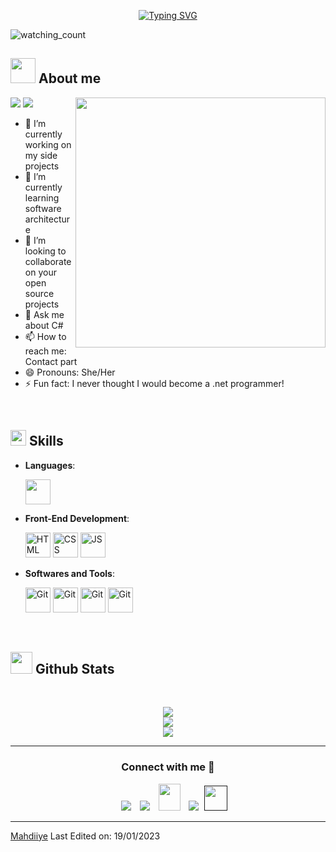 ﻿
<p align="center">
<a href="https://git.io/typing-svg"><img src="https://readme-typing-svg.demolab.com?font=Georgia&weight=800&pause=1000&size=33&color=042D5E&width=370&height=100&lines=Hi+%2C+I'm+Mahdiye+%F0%9F%91%8B" alt="Typing SVG" /></a>
</p>
<p align="left"> 
<img src="https://komarev.com/ghpvc/?username=Mahdiiye&color=brightgreen" alt="watching_count" />
 </p>
	
## <picture><img src = "https://user-images.githubusercontent.com/64439609/213525571-a0b12213-7e89-48df-a45f-153c78f3cf5e.png" width =40px></picture> **About me**

<picture> <img align="right" src="https://mir-s3-cdn-cf.behance.net/project_modules/disp/601014116770475.6068beff4640a.gif" width = 400px></picture>
 <p align="left">
  <img src="https://img.shields.io/badge/Focus-Backend%20Development-dodgerblue" />
  <img src="https://img.shields.io/badge/Languages-English-dodgerblue" />
</p>

- 🔭 I’m currently working on my side projects
- 🌱 I’m currently learning software architecture
- 👯 I’m looking to collaborate on your open source projects
- 💬 Ask me about C#
- 📫 How to reach me: Contact part
- 😄 Pronouns: She/Her
- ⚡ Fun fact: I never thought I would become a .net programmer!

<br>

## <img src="https://media2.giphy.com/media/QssGEmpkyEOhBCb7e1/giphy.gif?cid=ecf05e47a0n3gi1bfqntqmob8g9aid1oyj2wr3ds3mg700bl&rid=giphy.gif" width ="25"><b> Skills</b>

<p align="center">

- **Languages**:
    
     <img src="https://user-images.githubusercontent.com/64439609/212555599-9b7ae14f-093a-41bf-8cb8-3cdefd418636.png" width="40" height="40" />
  
- **Front-End Development**:

   <img src="https://user-images.githubusercontent.com/64439609/212556407-f122dc0e-901c-4df7-960f-29a3b52c5349.png" width="40" height="40" alt="HTML" />
   <img src="https://user-images.githubusercontent.com/64439609/212556203-47a51702-fec1-4275-bafb-6afdea15b092.png" width="40" height="40" alt="CSS" />
   <img src="https://user-images.githubusercontent.com/64439609/212556085-e6f8391a-6f25-43d5-8bfe-818167047cfb.png" width="40" height="40" alt="JS"/>



- **Softwares and Tools**:

    <img src="https://user-images.githubusercontent.com/64439609/212556685-de9a7c04-31b0-43b6-af39-7c82ac13b321.png" width="40" height="40" alt="Git"/>
    <img src="https://user-images.githubusercontent.com/64439609/212556741-81407849-82c8-4926-854f-820e8a644375.png" width="40" height="40" alt="Git"/>
    <img src="https://user-images.githubusercontent.com/64439609/212556816-5f39489d-6cee-4f1c-997f-4d30a391287c.png" width="40" height="40" alt="Git"/>
    <img src="https://user-images.githubusercontent.com/64439609/212556802-77a65ec1-aa71-4272-b603-1a57d1914678.png" width="40" height="40" alt="Git"/>



 

<br>
</p>


## <img src="https://media.giphy.com/media/iY8CRBdQXODJSCERIr/giphy.gif" width="35"><b> Github Stats </b>
<br>

<div align="center">

![](https://github-readme-stats.vercel.app/api?username=Mahdiiye&theme=dracula&hide_border=false&include_all_commits=true&count_private=true)<br/>
![](https://github-readme-streak-stats.herokuapp.com/?user=Mahdiiye&theme=dracula&hide_border=false)<br/>
![](https://github-readme-stats.vercel.app/api/top-langs/?username=Mahdiiye&theme=dracula&hide_border=false&include_all_commits=true&count_private=true&layout=compact)
	
</a>
</div>



-----

<h3 align="center" >Connect with me 🤝 </h3>

<p align="center">

 <div align="center"  class="icons-social" style="margin-left: 10px;">
        <a   target="_blank" href="https://www.linkedin.com/in/">
			<img src="https://img.icons8.com/doodle/40/000000/linkedin--v2.png" style="margin-left: 10px;" ></a>
        <a style="margin-left: 10px;" target="_blank" href="">
		<img src="https://img.icons8.com/doodle/40/000000/github--v1.png"></a>
           <a style="margin-left: 10px;" target="_blank" href="https://">
		<img src="https://img.icons8.com/doodle/2x/gmail-new.png" style=" width:35px; height:43px;"></a>
		<a style="margin-left: 10px;" target="_blank" href="">
				<img src="https://img.icons8.com/external-tal-revivo-color-tal-revivo/40/000000/external-stack-overflow-is-a-question-and-answer-site-for-professional-logo-color-tal-revivo.png"></a>
		<a style="margin-left: 5px;" target="_blank" href="">
					<img src="https://img.icons8.com/ultraviolet/2x/resume.png" style=" width:37px; height:40px;"></a>
      </div>

</p>


	

</div>


------
[Mahdiiye](https://github.com/Mahdiiye)
Last Edited on: 19/01/2023
